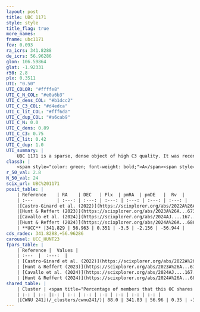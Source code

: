 ```yaml
---
layout: post
title: UBC 1171
style: style
title_flag: true
more_names: 
fname: ubc1171
fov: 0.093
ra_icrs: 341.8288
de_icrs: 56.96286
glon: 106.59864
glat: -1.92331
r50: 2.8
plx: 0.3511
UTI: "0.50"
UTI_COLOR: "#ffffe8"
UTI_C_N_COL: "#e0a6b3"
UTI_C_dens_COL: "#b1dcc2"
UTI_C_C3_COL: "#d4edca"
UTI_C_lit_COL: "#fff6da"
UTI_C_dup_COL: "#a6cab9"
UTI_C_N: 0.0
UTI_C_dens: 0.89
UTI_C_C3: 0.75
UTI_C_lit: 0.42
UTI_C_dup: 1.0
UTI_summary: |
    UBC 1171 is a sparse, dense object of high C3 quality. It was recently reported in the literature. This object shares a large percentage of members with a later reported entry.<br><br><span style="color: #99180f; font-weight: bold;">Warning: </span>contains less than 25 stars with <i>P>0.5</i> estimated.
class3: |
    <span style="color: green; font-weight: bold;">A</span><span style="color: #FFC300; font-weight: bold;">B</span>
r_50_val: 2.8
N_50_val: 24
scix_url: UBC%201171
posit_table: |
    | Reference    | RA    | DEC   | Plx  | pmRA  | pmDE   |  Rv  |
    | :---         | :---: | :---: | :---: | :---: | :---: | :---: |
    |[Castro-Ginard et al. (2022)](https://scixplorer.org/abs/2022A%26A...661A.118C) | 341.84 | 56.96 | 0.37 | -3.5 | -2.18 | -- |
    |[Hunt & Reffert (2023)](https://scixplorer.org/abs/2023A%26A...673A.114H) | 341.837 | 56.959 | 0.357 | -3.495 | -2.164 | -54.863 |
    |[Cavallo et al. (2024)](https://scixplorer.org/abs/2024AJ....167...12C) | 341.808 | 56.961 | 0.356 | -- | -- | -- |
    |[Hunt & Reffert (2024)](https://scixplorer.org/abs/2024A%26A...686A..42H) | 341.837 | 56.959 | 0.357 | -3.495 | -2.164 | -54.863 |
    | **UCC** |341.829 | 56.963 | 0.351 | -3.5 | -2.156 | -56.944 | 
cds_radec: 341.8288,+56.96286
carousel: UCC_HUNT23
fpars_table: |
    | Reference |  Values |
    | :---  |  :---:  |
    | [Castro-Ginard et al. (2022)](https://scixplorer.org/abs/2022A%26A...661A.118C) | `AV=1.137, Dist=2794, logAge=7.832` |
    | [Hunt & Reffert (2023)](https://scixplorer.org/abs/2023A%26A...673A.114H) | `AV50=1.04, diffAV50=0.615, MOD50=12.041, logAge50=8.116` |
    | [Cavallo et al. (2024)](https://scixplorer.org/abs/2024AJ....167...12C) | `AV50=1.42, dMod50=12.36, logAge50=7.7, [Fe/H]50=0.27` |
    | [Hunt & Reffert (2024)](https://scixplorer.org/abs/2024A%26A...686A..42H) | `MassJ=219.914` |
shared_table: |
    | Cluster | <span title="Percentage of members that this OC shares with the ones listed">%</span>   | RA   | DEC   | Plx   | pmRA  | pmDE  | Rv | UTI |
    | :-: | :-: |:-: | :-: | :-: | :-: | :-: | :-: | :-: |
    |[CWNU 241](/_clusters/cwnu241/)| 88.0 | 341.83 | 56.96 | 0.35 | -3.51 | -2.16 | -60.77 |0.04 |
---
```


